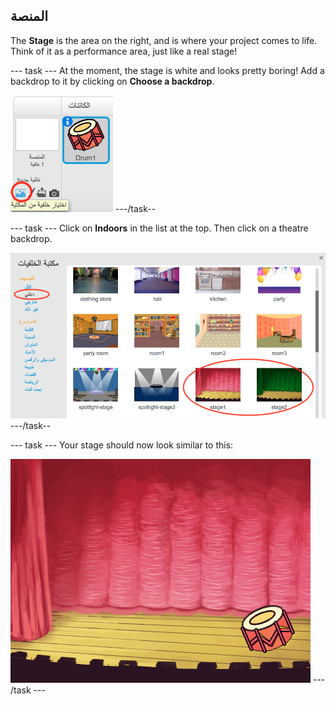 ## المنصة

The **Stage** is the area on the right, and is where your project comes to life. Think of it as a performance area, just like a real stage!

\--- task \--- At the moment, the stage is white and looks pretty boring! Add a backdrop to it by clicking on **Choose a backdrop**.

![لقطة الشاشة](images/band-stage-choose.png) \---/task--

\--- task \--- Click on **Indoors** in the list at the top. Then click on a theatre backdrop.

![لقطة الشاشة](images/band-backdrop.png) \---/task--

\--- task \--- Your stage should now look similar to this:

![لقطة الشاشة](images/band-stage.png) \--- /task \---